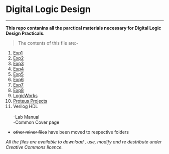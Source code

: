 # Digital Logic Design
---
**This repo contanins all the parctical materials necessary for Digital Logic Design Practicals.**
>The contents of this file are:-

1. <a href="https://github.com/bimal-parajuli/dld/tree/main/Exp1">Exp1</a>
2. <a href="https://github.com/bimal-parajuli/dld/tree/main/Exp2">Exp2</a>
2. <a href="https://github.com/bimal-parajuli/dld/tree/main/Exp3">Exp3</a>
3. <a href="https://github.com/bimal-parajuli/dld/tree/main/Exp4">Exp4</a>
4. <a href="https://github.com/bimal-parajuli/dld/tree/main/Exp5">Exp5</a>
5. <a href="https://github.com/bimal-parajuli/dld/tree/main/Exp6">Exp6</a>
6. <a href="https://github.com/bimal-parajuli/dld/tree/main/Exp7">Exp7</a>
7. <a href="https://github.com/bimal-parajuli/dld/tree/main/Exp8">Exp8</a>
8. <a href="https://github.com/bimal-parajuli/dld/tree/main/LogicWorks">LogicWorks</a>
9. <a href="https://github.com/bimal-parajuli/dld/tree/main/Proteus_projects">Proteus Projects</a>
10. Verilog HDL\
&nbsp;\
-Lab Manual\
-Common Cover page 
- ~~other minor files~~ have been moved to respective folders

*All the files are available to download , use, modify and re destribute under Creative Commons licence.*
